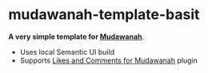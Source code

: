 # mudawanah-template-basit

**A very simple template for [Mudawanah](http://github.com/RagibHasin/mudawanah)**.

* Uses local Semantic UI build
* Supports [Likes and Comments for Mudawanah](http://github.com/RagibHasin/mudawanah-dynamic) plugin